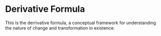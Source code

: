 # Derivative Formula

This is the derrivative formula, a conceptual framework for understanding the nature of change and transformation in existence.
